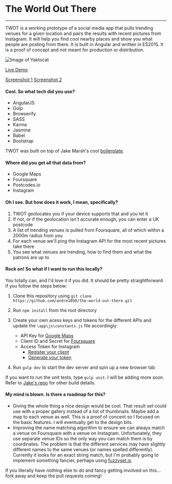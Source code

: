 # The World Out There
---
TWOT is a working prototype of a social media app that pulls trending venues for a given location and pairs the results with recent pictures from Instagram. It will help you find cool nearby places and show you what  people are posting from there. It is built in Angular and written in ES2015. It is a proof of concept and not meant for production or distribution.

![Image of Yaktocat](http://andretc.com/demos/twot/twot_cover.png)

[Live Demo](http://andretc.com/demos/twot/)

[Screenshot 1](http://andretc.com/demos/twot/twot_screen1.png)
[Screenshot 2](http://andretc.com/demos/twot/twot_screen2.png)

#### Cool. So what tech did you use?
- AngularJS
- Gulp
- Browserify
- SASS
- Karma
- Jasmine
- Babel
- Bootstrap

TWOT was built on top of Jake Marsh's cool [boilerplate](https://github.com/jakemmarsh/angularjs-gulp-browserify-boilerplate).

#### Where did you get all that data from?
- Google Maps
- Foursquare
- Postcodes.io
- Instagram

#### Oh I see. But how does it work, I mean, specifically?
1. TWOT geolocates you if your device supports that and you let it
2. If not, or if the geolocation isn't accurate enough, you can enter a UK postcode
3. A list of trending venues is pulled from Foursquare, all of which within a 2000m radius from you
4. For each venue we'll ping the Instagram API for the most recent pictures take there
5. You see what venues are trending, how to find them and what the patrons are up to

#### Rock on! So what if I want to run this locally?
You totally can, and I'd love it if you did. It should be pretty straightforward if you follow the steps below:

1. Clone this repository using `git clone https://github.com/andre1050/the-world-out-there.git`

2. Run `npm install` from the root directory

3. Create your own acess keys and tokens for the different APIs and update the `\app\js\constants.js` file accordingly:
    - API Key for [Google Maps](https://developers.google.com/maps/documentation/javascript/get-api-key)
    - Client ID and Secret for [Foursquare](https://foursquare.com/developers/apps)
    - Access Token for Instagram
        - [Register your client](https://www.instagram.com/developer/clients/manage)
        - [Generate your token](http://instagram.pixelunion.net)

4. Run `gulp dev` to start the dev server and spin up a new browser tab

If you want to run the unit tests, type `gulp unit`. I will be adding more soon. Refer to [Jake's repo](https://github.com/jakemmarsh/angularjs-gulp-browserify-boilerplate) for other build details.

#### My mind is blown. Is there a roadmap for this?
- Giving the whole thing a nice design would be cool. That result set could use with a proper gallery instead of a list of thumbnails. Maybe add a map to each venue as well. This is a proof of concent so I focused on the basic features. I will eventually get to the design bits.
- Improving the name matching algorithm to ensure we can always match a venue on Foursquare with a venue on Instagram. Unfortunately, they use separate venue IDs so the only way you can match them is by coordinates. The problem is that the different services may have slightly different names to the same venues (or names spelled differently). Currently it looks for an exact string match, but I'm probably going to implement something fancier, perhaps using [fuzzyset.js](http://glench.github.io/fuzzyset.js/). 

If you literally have nothing else to do and fancy getting involved on this... fork away and keep the pull requests coming!